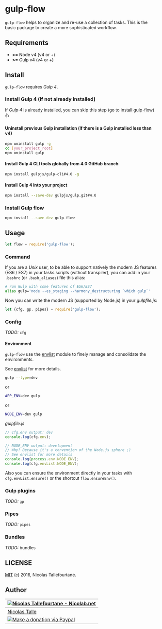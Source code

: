# gulp-flow

`gulp-flow` helps to organize and re-use a collection of tasks. This is the basic package to create a more sophisticated workflow.


## Requirements

 * __>=__ Node v4 (v4 or +)
 * __>=__ Gulp v4 (v4 or +)

## Install

`gulp-flow` requires _Gulp 4_.

### Install Gulp 4 (if not already installed)

If _Gulp 4_ is already installed, you can skip this step (go to [install gulp-flow](#install-gulp-flow)) :+1:

#### Uninstall previous Gulp installation (if there is a Gulp installed less than v4)

```sh
npm uninstall gulp -g
cd [your_project_root]
npm uninstall gulp
```

#### Install Gulp 4 CLI tools globally from 4.0 GitHub branch

```sh
npm install gulpjs/gulp-cli#4.0 -g
```

#### Install Gulp 4 into your project

```sh
npm install --save-dev gulpjs/gulp.git#4.0
```


### Install Gulp flow

```sh
npm install --save-dev gulp-flow
```


## Usage

```js
let flow = require('gulp-flow');
```

### Command

If you are a _Unix_ user, to be able to support natively the modern JS features (ES6 / ES7) in your tasks scripts (without transpiler), you can add in your `.bashrc` (or `.bash_aliases`) file this alias:

```sh
# run Gulp with some features of ES6/ES7
alias gulp='node --es_staging --harmony_destructuring `which gulp`'
```

Now you can write the modern JS (supported by Node.js) in your _gulpfile.js_:
```js
let {cfg, gp, pipes} = require('gulp-flow');
```

### Config

_TODO:_ `cfg`

#### Environment

`gulp-flow` use the [envlist](https://github.com/Nicolab/envlist) module to finely manage and consolidate the environments.

See [envlist](https://github.com/Nicolab/envlist) for more details.

```sh
gulp --type=dev
```
or
```sh
APP_ENV=dev gulp
```
or
```sh
NODE_ENV=dev gulp
```

_gulpfile.js_
```js
// cfg.env output: dev
console.log(cfg.env);

// NODE_ENV output: development
// Why? Because it's a convention of the Node.js sphere ;)
// See envlist for more details
console.log(process.env.NODE_ENV);
console.log(cfg.envList.NODE_ENV);
```

Also you can ensure the environment directly in your tasks with `cfg.envList.ensure()`
or the shortcut `flow.ensureEnv()`.

### Gulp plugins

_TODO:_ `gp`

### Pipes

_TODO:_ `pipes`

### Bundles

_TODO:_ bundles

## LICENSE

[MIT](https://github.com/gulp-flow/gulp-flow/blob/master/LICENSE) (c) 2016, Nicolas Tallefourtane.


## Author

| [![Nicolas Tallefourtane - Nicolab.net](http://www.gravatar.com/avatar/d7dd0f4769f3aa48a3ecb308f0b457fc?s=64)](http://nicolab.net) |
|---|
| [Nicolas Talle](http://nicolab.net) |
| [![Make a donation via Paypal](https://www.paypalobjects.com/en_US/i/btn/btn_donate_SM.gif)](https://www.paypal.com/cgi-bin/webscr?cmd=_s-xclick&hosted_button_id=PGRH4ZXP36GUC) |